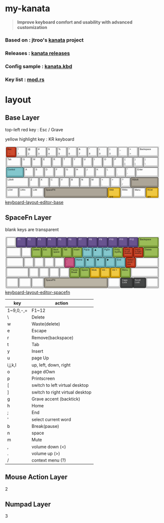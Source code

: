 # my-kanata

> **Improve keyboard comfort and usability with advanced customization**

### **Based on : jtroo's [kanata](https://github.com/jtroo/kanata) project**

### **Releases : [kanata releases](https://github.com/jtroo/kanata/releases)**

### **Config sample : [kanata.kbd](https://github.com/jtroo/kanata/blob/main/cfg_samples/kanata.kbd)**

### **Key list : [mod.rs](https://github.com/jtroo/kanata/blob/main/parser/src/keys/mod.rs)**

# layout

## Base Layer

top-left red key : Esc / Grave

yellow highlight key : KR keyboard

![spacefn](assets/keyboard-layout-base-update1.png)
[keyboard-layout-editor-base](http://www.keyboard-layout-editor.com/##@_author=Ahn%20Giju&notes=v1.2.0%0A%0A20231210%2F:%20Restore%20RShift-layer%20for%20RWinless%20keyboard(e.g.%20LEOPOLD%20660)%0A%0Av1.1.0%0A%0A20231113%2F:%20Remove%20RShift-layer,%20Import%20RWin-layer%0A%0Av1.0.0%0A%0A20231009%2F:%20Base%20layer%3B&@_c=%23d02f1c%3B&=Esc%0A%60%20~&_c=%23cccccc%3B&=!%0A1&=%2F@%0A2&=%23%0A3&=$%0A4&=%25%0A5&=%5E%0A6&=%2F&%0A7&=*%0A8&=(%0A9&=)%0A0&=%2F_%0A-&=+%0A%2F=&_w:2%3B&=Backspace%3B&@_w:1.5%3B&=Tab&=Q&=W&=E&=R&=T&=Y&=U&=I&=O&=P&=%7B%0A%5B&=%7D%0A%5D&_w:1.5%3B&=%7C%0A%5C%3B&@_c=%2300a4a9&w:1.75%3B&=Control&_c=%23cccccc%3B&=A&=S&=D&=F&=G&=H&=J&=K&=L&=%2F:%0A%2F%3B&=%22%0A'&_w:2.25%3B&=Enter%3B&@_w:2.25%3B&=LShift&=Z&=X&=C&=V&=B&=N&=M&=%3C%0A,&=%3E%0A.&=%3F%0A%2F%2F&_c=%2391867a&w:2.75%3B&=RShift%3B&@_c=%23cccccc&w:1.25%3B&=LCtrl&_w:1.25%3B&=LWin&_w:1.25%3B&=LAlt&_c=%2391867a&w:6.25%3B&=SpaceFN&_c=%23e5a100&a:0&w:1.25%3B&=RAlt%0A%0A%0A%0A%ED%95%9C%2F%2F%EC%98%81&_c=%23cccccc&a:4&w:1.25%3B&=RWin&_w:1.25%3B&=Menu&_c=%23e5a100&a:0&w:1.25%3B&=RCtrl%0A%0A%0A%0A%ED%95%9C%EC%9E%90)

## SpaceFn Layer

blank keys are transparent

![spacefn](assets/keyboard-layout-spacefn-update2.png)
[keyboard-layout-editor-spacefn](http://www.keyboard-layout-editor.com/##@_author=Ahn%20Giju&notes=v3.0.0%0A%0A20240212%2F:%20full-change,%20qmk%20style%20layer%20design%20for%20project-kanata!%0A%0Av2.0.0%0A%0A20231210%2F:%20upgrade%20functionality%0A%0Av1.2.0%0A%0A20231111%2F:%20fully%20redesigned,%20Add%20function%20row%20in%20spacefn%20%2F&%20etc.%0A%0Av1.1.0%0A%0A20231027%2F:%20Navigation%20keys%20reconfiguration%20and%20layout%20optimization%0A%0Av1.0.0%0A%0A20231009%2F:%20SpaceFN%20layer%3B&@_a:7%3B&=&_c=%235d437e&t=%23ffffff&a:4%3B&=F1&=F2&=F3&=F4&=F5&=F6&=F7&=F8&=F9&=F10&=F11&=F12&_c=%23689b34&t=%23000000&w:2%3B&=Backspace%3B&@_c=%23cccccc&a:7&w:1.5%3B&=&=&_c=%23689b34&a:4%3B&=Delete&=Esc&=Back%20space&=Tab&=Insert&_c=%2300a4a9%3B&=PgUp&_f:4%3B&=%E2%96%B2&_f:3%3B&=PgDn&_c=%23689b34%3B&=PrtSc%20SysRq&_c=%23d02f1c&f:2%3B&=Switch%20to%20Left%20desktop&=Switch%20to%20Right%20desktop&_c=%23689b34&f:3&w:1.5%3B&=Delete%3B&@_c=%23cccccc&a:7&w:1.75%3B&=&=&=&=&=&_c=%23cb3d6e&a:4%3B&=~%0A%60&_c=%2300a4a9%3B&=Home&=%E2%97%80&_f:4%3B&=%E2%96%BC&_f:3%3B&=%E2%96%B6&=End&_c=%23d02f1c%3B&=Select%20word%20%2F%2F%20line&_c=%23cccccc&a:7&w:2.25%3B&=%3B&@_w:2.25%3B&=&=&=&=&=&_c=%23689b34&a:4%3B&=Pause%20Break&=Space&_c=%23e5a100%3B&=Mute&=Vol%20-&=Vol%20+&_c=%23689b34%3B&=Menu&_c=%23cccccc&a:7&w:2.75%3B&=%3B&@_w:1.25%3B&=&_w:1.25%3B&=&_w:1.25%3B&=&_c=%239b9284&a:4&w:6.25%3B&=SpaceFN&_c=%23cccccc&a:7&w:1.25%3B&=&_c=%23393b3b&t=%23b2b2b2&a:4&w:1.25%3B&=Caps%20Lock&_w:1.25%3B&=Scroll%20Lock&_c=%23cccccc&t=%23000000&a:7&w:1.25%3B&=)

| key       | action                          |
| --------- | ------------------------------- |
| 1~9,0,-,= | F1~12                           |
| \         | Delete                          |
| w         | Waste(delete)                   |
| e         | Escape                          |
| r         | Remove(backspace)               |
| t         | Tab                             |
| y         | Insert                          |
| u         | page Up                         |
| i,j,k,l   | up, left, down, right           |
| o         | page dOwn                       |
| p         | Printscreen                     |
| [         | switch to left virtual desktop  |
| ]         | switch to right virtual desktop |
| g         | Grave accent (backtick)         |
| h         | Home                            |
| ;         | End                             |
| '         | select current word             |
| b         | Break(pause)                    |
| n         | space                           |
| m         | Mute                            |
| ,         | volume down (<)                 |
| .         | volume up (>)                   |
| /         | context menu (?)                |




## Mouse Action Layer

2

## Numpad Layer

3